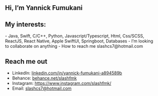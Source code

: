 <h2>Hi, I’m Yannick Fumukani</h2>

<h2>My interests: </h2>
- Java, Swift, C/C++, Python, Javascript/Typescript, Html, Css/SCSS, ReactJS, React Native, Apple SwiftUI, Springboot, Databases
- I’m looking to collaborate on anything
- How to reach me slashcs7@hotmail.com

<h2>Reach me out</h2>
<ul>
<li>LinkedIn: <a href="https://www.linkedin.com/in/yannick-fumukani-a894589b/">linkedin.com/in/yannick-fumukani-a894589b</a></li>
<li>Behance: <a href="https://www.behance.net/slashfmk">behance.net/slashfmk</a></li>
<li>Instagram: <a href="https://www.linkedin.com/in/yannick-fumukani-a894589b/">https://www.instagram.com/slashfmk/</a></li>
<li>Email: <a href="mailto:slashcs7@hotmail.com">slashcs7@hotmail.com</a></li>
 </ul>
<!---
slashfmk/slashfmk is a ✨ special ✨ repository because its `README.md` (this file) appears on your GitHub profile.
You can click the Preview link to take a look at your changes.
--->
